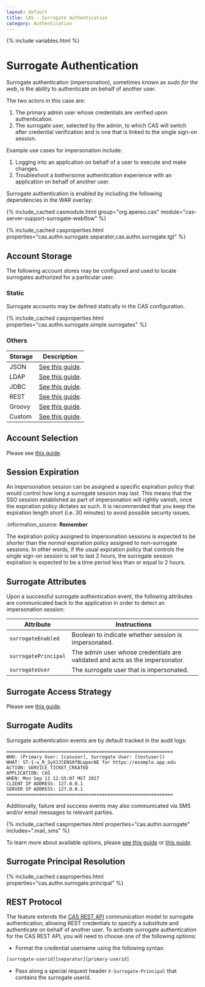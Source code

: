 ```yaml
---
layout: default
title: CAS - Surrogate Authentication
category: Authentication
---
```

{% include variables.html %}


# Surrogate Authentication

Surrogate authentication (impersonation), sometimes known as *sudo for the web*, 
is the ability to authenticate on behalf of another user. 

The two actors in this case are:

1. The primary admin user whose credentials are verified upon authentication.
2. The surrogate user, selected by the admin, to which CAS will switch after credential verification and is one that is linked to the single sign-on session.

Example use cases for impersonation include:

1. Logging into an application on behalf of a user to execute and make changes.
2. Troubleshoot a bothersome authentication experience with an application on behalf of another user.

Surrogate authentication is enabled by including the following dependencies in the WAR overlay:

{% include_cached casmodule.html group="org.apereo.cas" module="cas-server-support-surrogate-webflow" %}

{% include_cached casproperties.html properties="cas.authn.surrogate.separator,cas.authn.surrogate.tgt" %}

## Account Storage

The following account stores may be configured and used to locate surrogates authorized for a particular user.

### Static

Surrogate accounts may be defined statically in the CAS configuration. 

{% include_cached casproperties.html properties="cas.authn.surrogate.simple.surrogates" %}

### Others

| Storage     | Description                                                      |
|-------------|------------------------------------------------------------------|
| JSON        | [See this guide](Surrogate-Authentication-Storage-JSON.html).    |
| LDAP        | [See this guide](Surrogate-Authentication-Storage-LDAP.html).    |
| JDBC        | [See this guide](Surrogate-Authentication-Storage-JDBC.html).    |
| REST        | [See this guide](Surrogate-Authentication-Storage-REST.html).    |
| Groovy      | [See this guide](Surrogate-Authentication-Storage-Groovy.html).  |
| Custom      | [See this guide](Surrogate-Authentication-Storage-Custom.html).  |

## Account Selection

Please see [this guide](Surrogate-Authentication-AccountSelection.html).

## Session Expiration

An impersonation session can be assigned a specific expiration policy that would control how long a surrogate session 
may last. This means that the SSO session established as part of impersonation will rightly vanish, once the 
expiration policy dictates as such. It is recommended that you keep the expiration length short (i.e. 30 minutes) to avoid possible security issues.

<div class="alert alert-info">:information_source: <strong>Remember</strong><p>
The expiration policy assigned to impersonation sessions is expected to be <i>shorter</i> than the <i>normal</i> expiration policy
assigned to non-surrogate sessions. In other words, if the usual expiration policy that controls the single sign-on session is set to last
2 hours, the surrogate session expiration is expected to be a time period less than or equal to 2 hours.
</p></div>

## Surrogate Attributes

Upon a successful surrogate authentication event, the following 
attributes are communicated back to the application in order to detect an impersonation session:

| Attribute            | Instructions                                                                 |
|----------------------|------------------------------------------------------------------------------|
| `surrogateEnabled`   | Boolean to indicate whether session is impersonated.                         |
| `surrogatePrincipal` | The admin user whose credentials are validated and acts as the impersonator. |
| `surrogateUser`      | The surrogate user that is impersonated.                                     |

## Surrogate Access Strategy

Please see [this guide](Surrogate-Authentication-AccessStrategy.html).             

## Surrogate Audits

Surrogate authentication events are by default tracked in the audit logs:

```
=============================================================
WHO: (Primary User: [casuser], Surrogate User: [testuser])
WHAT: ST-1-u_R_SyXJJlENS0fBLwpecNE for https://example.app.edu
ACTION: SERVICE_TICKET_CREATED
APPLICATION: CAS
WHEN: Mon Sep 11 12:55:07 MST 2017
CLIENT IP ADDRESS: 127.0.0.1
SERVER IP ADDRESS: 127.0.0.1
=============================================================
```

Additionally, failure and success events may also communicated via SMS and/or email messages to relevant parties. 
     
{% include_cached casproperties.html properties="cas.authn.surrogate" includes=".mail,.sms" %}

To learn more about available options, please [see this guide](../notifications/SMS-Messaging-Configuration.html) 
or [this guide](../notifications/Sending-Email-Configuration.html).
 
## Surrogate Principal Resolution

{% include_cached casproperties.html properties="cas.authn.surrogate.principal" %}

## REST Protocol

The feature extends the [CAS REST API](../protocol/REST-Protocol.html) communication model to surrogate authentication,
allowing REST credentials to specify a substitute and authenticate on behalf of another user. To activate surrogate authentication
for the CAS REST API, you will need to choose one of the following options:

- Format the credential username using the following syntax:

```bash
[surrogate-userid][separator][primary-userid]
```

- Pass along a special request header `X-Surrogate-Principal` that contains the surrogate userid.
